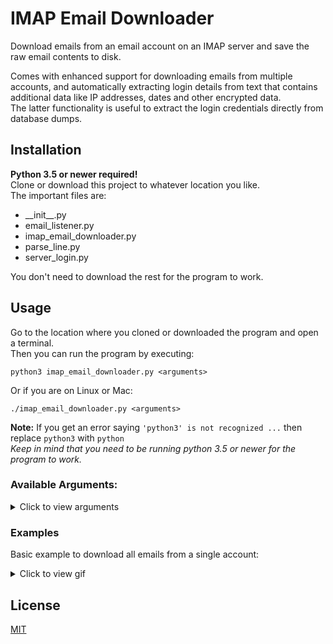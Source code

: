 # IMAP Email Downloader
Download emails from an email account on an IMAP server and save the raw email contents to disk.

Comes with enhanced support for downloading emails from multiple accounts, and automatically
extracting login details from text that contains additional data like IP addresses, dates and other
encrypted data.<br>
The latter functionality is useful to extract the login credentials directly 
from database dumps.

## Installation
**Python 3.5 or newer required!**<br>
Clone or download this project to whatever location you like.<br>
The important files are:
* \_\_init\_\_.py
* email_listener.py
* imap_email_downloader.py
* parse_line.py
* server_login.py

You don't need to download the rest for the program to work.

## Usage
Go to the location where you cloned or downloaded the program and open a terminal.<br>
Then you can run the program by executing:
```
python3 imap_email_downloader.py <arguments>
```
Or if you are on Linux or Mac:
```
./imap_email_downloader.py <arguments>
```
**Note:** If you get an error saying `'python3' is not recognized ...` then replace `python3` with `python`<br>
_Keep in mind that you need to be running python 3.5 or newer for the program to work._


### Available Arguments:
<details>
  <summary>Click to view arguments</summary>
  
| &nbsp;&nbsp;&nbsp;&nbsp;&nbsp;&nbsp;&nbsp;&nbsp;&nbsp;&nbsp;&nbsp;&nbsp;Name&nbsp;&nbsp;&nbsp;&nbsp;&nbsp;&nbsp;&nbsp;&nbsp;&nbsp;&nbsp;&nbsp;&nbsp; | Description |
| ------------- |-------------|
| **-u,<br> --user,<br> --username<br>_Required_** |  Username or complete credentials.<br>The username can either be the full email: `bob@example.com` or just the username: `bob`<br>Or it can contain the email address and password, separated by `:` along with other data commonly found in database dumps<br>If you are entering just the username, then you will also need to enter the host via the **-h** argument|
| -p,<br> --pass,<br> --password | Password. If omitted you will be prompted to enter it when connecting to the server |
| -f,<br> --file | Credentials file.<br>A file containing login credentials in the form of `username:password`<br>or `username@example.com:password` separated by newlines<br>You can specify a custom delimiter instead of `:` by using the **-d** option | 
| -d,<br> --delimiter,<br> --file-delimiter | The character which separates the username and password in the credentials file |
| -L,<br> --line,<br> --start-line<br>_Default: 1_ |  Start parsing the credentials file from the N-th line. (Skip the first N-1 lines) |
| -h,<br> --host | IP or full domain name of the IMAP server |
| -P,<br> --port |  Port on which the IMAP server is listening. Default is 143 (or 993 if -s is used) |
| -c,<br> --common-hosts,<br>_Default: False_ | If connecting to host fails, try subdomains such as mail.example.com and imap.example.com |
| -s,<br> --ssl<br>_Default: False_| Use SSL when connecting to the server |
| -t,<br> --timeout<br>_Default: 1_ | Timeout to be used when connecting to the server (in seconds).<br>Anything below 0.5 will result in false-negatives, depending on the server.<br>If using a proxy, specify a higher timeout than normally. |
| -M,<br> --mailbox,<br> --start-mailbox<br>_Default: 1_ |  Start downloading emails from the N-th mailbox. (Skip the first N-1 mailboxes) |
| -E,<br> --email,<br> --start-email<br>_Default: 1_ |  Start downloading emails from the N-th email in the mailbox. (Skip the first N-1 emails) |
| -r,<br> --mark-as-read,<br>_Default: False_ | Use this option to mark the emails as read when downloading them. |
| -l,<br> --login-only<br>_Default: False_ | Just check whether the username and password are valid and don't download any emails |
| --parts,<br> --email-parts<br>_Default: "all"_ | Specify what parts of the email to download. Options are:<br><table> <tr><td>**headers** or **metadata**</td><td>Email headers</td></tr> <tr><td>**body**</td><td>Email body</td></tr> <tr><td>**attachments**</td><td>Just the email attachments</td></tr> <tr><td>**all**</td><td>Entire email</td></tr></table>|
| -o,<br> --output-dir<br>_Default: gets value<br>from **-h** argument_ | Output directory (relative or absolute).<br>Pass an empty string to download emails to the current working directory |
| -v,<br> --verbosity-level<br>_Default: 2_ | Verbosity level. Default level is 2. Available levels are:<br>**0** - No messages are printed<br>**1** - A message is printed for each user<br>**2** - A message is printed for each mailbox in the user's account<br>|
|    --help   | Shows a help message along with usage info |
</details>

### Examples
Basic example to download all emails from a single account:<br>
<details>
  <summary>Click to view gif</summary>
  
![Single account download](https://media.giphy.com/media/fubXCYknvt7vHo3kHc/giphy.gif)
</details>

## License
[MIT](https://choosealicense.com/licenses/mit/)